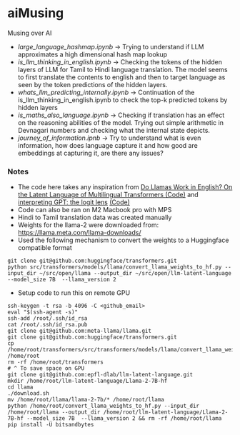 # aiMusing
Musing over AI

- *large_language_hashmap.ipynb* -> Trying to understand if LLM approximates a high dimensional hash map lookup
- *is_llm_thinking_in_english.ipynb* -> Checking the tokens of the hidden layers of LLM for Tamil to Hindi language translation. The model seems to first translate the contents to english and then to target language as seen by the token predictions of the hidden layers.
- *whats_llm_predicting_internally.ipynb* -> Continuation of the is_llm_thinking_in_english.ipynb to check the top-k predicted tokens by hidden layers
- *is_maths_also_language.ipynb* -> Checking if translation has an effect on the reasoning abilities of the model. Trying out simple arithmetic in Devnagari numbers and checking what the internal state depicts.
- *journey_of_information.ipnb* -> Try to understand what is even information, how does language capture it and how good are embeddings at capturing it, are there any issues?


### Notes
- The code here takes any inspiration from [Do Llamas Work in English? On the Latent Language of Multilingual Transformers
](https://arxiv.org/abs/2402.10588) [(Code)](https://github.com/epfl-dlab/llm-latent-language) and [interpreting GPT: the logit lens](https://www.lesswrong.com/posts/AcKRB8wDpdaN6v6ru/interpreting-gpt-the-logit-lens) [(Code)](https://colab.research.google.com/drive/1-nOE-Qyia3ElM17qrdoHAtGmLCPUZijg?usp=sharing#scrollTo=i1vLDXdxzrE5)
- Code can also be ran on M2 Macbook pro with MPS
- Hindi to Tamil translation data was created manually
- Weights for the llama-2 were downloaded from: https://llama.meta.com/llama-downloads/
- Used the following mechanism to convert the weights to a Huggingface compatible format
```
git clone git@github.com:huggingface/transformers.git
python src/transformers/models/llama/convert_llama_weights_to_hf.py --input_dir ~/src/open/llama --output_dir ~/src/open/llm-latent-language --model_size 7B  --llama_version 2
```
- Setup code to run this on remote GPU
```
ssh-keygen -t rsa -b 4096 -C <github_email>
eval "$(ssh-agent -s)"
ssh-add /root/.ssh/id_rsa
cat /root/.ssh/id_rsa.pub
git clone git@github.com:meta-llama/llama.git
git clone git@github.com:huggingface/transformers.git
cp /home/root/transformers/src/transformers/models/llama/convert_llama_weights_to_hf.py /home/root
rm -rf /home/root/transformers
# ^ To save space on GPU
git clone git@github.com:epfl-dlab/llm-latent-language.git
mkdir /home/root/llm-latent-language/Llama-2-7B-hf
cd llama
./download.sh
mv /home/root/llama/llama-2-7b/* /home/root/llama
python /home/root/convert_llama_weights_to_hf.py --input_dir /home/root/llama --output_dir /home/root/llm-latent-language/Llama-2-7B-hf --model_size 7B  --llama_version 2 && rm -rf /home/root/llama
pip install -U bitsandbytes 
```
